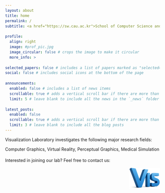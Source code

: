 ```yaml
---
layout: about
title: home
permalink: /
subtitle: <a href="https://sw.cau.ac.kr">School of Computer Science and Engineering</a>, <a href="https://www.cau.ac.kr">Chung-Ang University</a>

profile:
  align: right
  image: #prof_pic.jpg
  image_circular: false # crops the image to make it circular
  more_info: >

selected_papers: false # includes a list of papers marked as "selected={true}"
social: false # includes social icons at the bottom of the page

announcements:
  enabled: false # includes a list of news items
  scrollable: true # adds a vertical scroll bar if there are more than 3 news items
  limit: 5 # leave blank to include all the news in the `_news` folder

latest_posts:
  enabled: false
  scrollable: true # adds a vertical scroll bar if there are more than 3 new posts items
  limit: 3 # leave blank to include all the blog posts
---
```

<p>
Visualization Laboratory investigates the following major research fields:<br>

Computer Graphics, Virtual Reality, Perceptual Graphics, Medical Simulation<br>
</p>
<p>
  Interested in joining our lab? Feel free to contact us:
<a href="mailto:viscau@gmail.com">
  <i class="fa-solid fa-envelope" style="color:#0d6efd; font-size:1.2rem;"></i>
</a>
</p>

<img width="100" style="float:right;" src="/assets/img/vislogo3D_2025.png">

